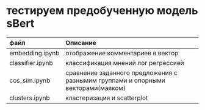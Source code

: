 # тестируем предобученную модель sBert

| файл              | Описание                     |
| :-------------------- | :------------------------------------------------- |
| embedding.ipynb | отображение комментариев в вектор |
| classifier.ipynb | классификация мнений лог регрессией |
| cos_sim.ipynb | сравнение заданного предложения с разнымим группами и опорными векторами(маяком) |
| clusters.ipynb | кластеризация и scatterplot |